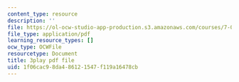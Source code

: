 ```yaml
---
content_type: resource
description: ''
file: https://ol-ocw-studio-app-production.s3.amazonaws.com/courses/7-01sc-fundamentals-of-biology-fall-2011/1f06cac98da486121547f119a16478cb_LvLbaVW84nE.pdf
file_type: application/pdf
learning_resource_types: []
ocw_type: OCWFile
resourcetype: Document
title: 3play pdf file
uid: 1f06cac9-8da4-8612-1547-f119a16478cb
---
```

